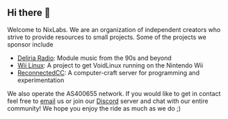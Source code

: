 ## Hi there 👋
Welcome to NixLabs. We are an organization of independent creators who strive to provide resources to small projects. Some of the projects we sponsor include

- [Deliria Radio](https://deliria.live): Module music from the 90s and beyond
- [Wii Linux](https://wii-linux.org): A project to get VoidLinux running on the Nintendo Wii
- [ReconnectedCC](https://reconnected.cc/): A computer-craft server for programming and experimentation


We also operate the AS400655 network. If you would like to get in contact feel free to [email](mailto:hello@nixlabs.dev) us or join our [Discord](https://discord.gg/zBJyr5PhxQ) server and chat with our entire community! We hope you enjoy the ride as much as we do ;)
